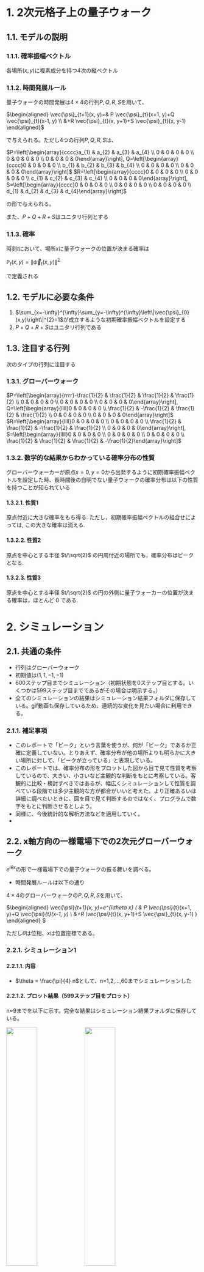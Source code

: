 # 1. 2次元格子上の量子ウォーク
## 1.1. モデルの説明
### 1.1.1. 確率振幅ベクトル

各場所$(x,y)$に複素成分を持つ4次の縦ベクトル

### 1.1.2. 時間発展ルール
量子ウォークの時間発展は$4\times4$の行列$P,Q,R,S$を用いて、

$\begin{aligned} \vec{\psi}_{t+1}(x, y)=& P \vec{\psi}_{t}(x+1, y)+Q \vec{\psi}_{t}(x-1, y) \\ &+R \vec{\psi}_{t}(x, y+1)+S \vec{\psi}_{t}(x, y-1) \end{aligned}$

で与えられる。ただし4つの行列$P,Q,R,S$は、

$P=\left[\begin{array}{cccc}a_{1} & a_{2} & a_{3} & a_{4} \\ 0 & 0 & 0 & 0 \\ 0 & 0 & 0 & 0 \\ 0 & 0 & 0 & 0\end{array}\right],
Q=\left[\begin{array}{cccc}0 & 0 & 0 & 0 \\ b_{1} & b_{2} & b_{3} & b_{4} \\ 0 & 0 & 0 & 0 \\ 0 & 0 & 0 & 0\end{array}\right]$
$R=\left[\begin{array}{cccc}0 & 0 & 0 & 0 \\ 0 & 0 & 0 & 0 \\ c_{1} & c_{2} & c_{3} & c_{4} \\ 0 & 0 & 0 & 0\end{array}\right],
S=\left[\begin{array}{cccc}0 & 0 & 0 & 0 \\ 0 & 0 & 0 & 0 \\ 0 & 0 & 0 & 0 \\ d_{1} & d_{2} & d_{3} & d_{4}\end{array}\right]$

の形で与えられる。

また、$P+Q+R+S$はユニタリ行列とする

### 1.1.3. 確率

時刻$t$において、場所$x$に量子ウォークの位置が決まる確率は

$\mathbb{P}_{t}(x,y)=\left\|\vec{\psi}_{t}(x,y)\right\|^{2}$

で定義される

## 1.2. モデルに必要な条件
1. $\sum_{x=-\infty}^{\infty}\sum_{y=-\infty}^{\infty}\left\|\vec{\psi}_{0}(x,y)\right\|^{2}=1$が成立するような初期確率振幅ベクトルを設定する
2. $P+Q+R+S$はユニタリ行列である

## 1.3. 注目する行列
次のタイプの行列に注目する

### 1.3.1. グローバーウォーク

$P=\left[\begin{array}{rrrr}-\frac{1}{2} & \frac{1}{2} & \frac{1}{2} & \frac{1}{2} \\ 0 & 0 & 0 & 0 \\ 0 & 0 & 0 & 0 \\ 0 & 0 & 0 & 0\end{array}\right],
Q=\left[\begin{array}{llll}0 & 0 & 0 & 0 \\ \frac{1}{2} & -\frac{1}{2} & \frac{1}{2} & \frac{1}{2} \\ 0 & 0 & 0 & 0 \\ 0 & 0 & 0 & 0\end{array}\right]$
$R=\left[\begin{array}{llll}0 & 0 & 0 & 0 \\ 0 & 0 & 0 & 0 \\ \frac{1}{2} & \frac{1}{2} & -\frac{1}{2} & \frac{1}{2} \\ 0 & 0 & 0 & 0\end{array}\right],
S=\left[\begin{array}{llll}0 & 0 & 0 & 0 \\ 0 & 0 & 0 & 0 \\ 0 & 0 & 0 & 0 \\ \frac{1}{2} & \frac{1}{2} & \frac{1}{2} & -\frac{1}{2}\end{array}\right]$

### 1.3.2. 数学的な結果からわかっている確率分布の性質
グローバーウォーカーが原点$x=0,y=0$から出発するように初期確率振幅ベクトルを設定した時、長時間後の自明でない量子ウォークの確率分布は以下の性質を持つことが知られている

#### 1.3.2.1. 性質1
原点付近に大きな確率をもち得る.
ただし，初期確率振幅べクトルの組合せによっては, この大きな確率は消える.
#### 1.3.2.2. 性質2
原点を中心とする半径 $t/\sqrt{2}$ の円周付近の場所でも，確率分布はピークとなる.
#### 1.3.2.3. 性質3
原点を中心とする半径 $t/\sqrt{2}$ の円の外側に量子ウォーカーの位置が決まる確率は，ほとんど 0 である.

# 2. シミュレーション

## 2.1. 共通の条件

- 行列はグローバーウォーク
- 初期値は$(1,1,-1,-1)$
- 600ステップ目までシミュレーション（初期状態を0ステップ目とする。いくつかは599ステップ目までであるがその場合は明示する。）
- 全てのシミュレーションの結果はシミュレーション結果フォルダに保存している。gif動画も保存しているため、連続的な変化を見たい場合に利用できる。

### 2.1.1. 補足事項
- このレポートで「ピーク」という言葉を使うが、何が「ピーク」であるか正確に定義していない。とりあえず、確率分布が他の場所よりも明らかに大きい場所に対して、「ピークが立っている」と表現している。
- このレポートでは、確率分布の形をプロットした図から目で見て性質を考察しているので、大きい、小さいなど主観的な判断をもとに考察している。客観的に比較・検討すべきではあるが、幅広くシミュレーションして性質を調べている段階では多少主観的な方が都合がいいと考えた。より正確あるいは詳細に調べたいときに、図を目で見て判断するのではなく、プログラムで数字をもとに判断させるとしよう。
- 同様に、今後統計的な解析方法などを適用していく。
- 

## 2.2. x軸方向の一様電場下での2次元グローバーウォーク

$e^{i\theta x}$の形で一様電場下での量子ウォークの振る舞いを調べる。

- 時間発展ルールは以下の通り

$4\times4$のグローバーウォークの$P,Q,R,S$を用いて、

$\begin{aligned} \vec{\psi}_{t+1}(x, y)=e^{i\theta x} (  & P \vec{\psi}_{t}(x+1, y)+Q \vec{\psi}_{t}(x-1, y) \\
&+R \vec{\psi}_{t}(x, y+1)+S \vec{\psi}_{t}(x, y-1) ) \end{aligned}  $

ただし$\theta$は位相、$x$は位置座標である。

### 2.2.1. シミュレーション1
#### 2.2.1.1. 内容
- $\theta = \frac{\pi}{4} n$として、n=1,2,...,60までシミュレーションした
#### 2.2.1.2. プロット結果（599ステップ目をプロット）
n=9までを以下に示す。完全な結果はシミュレーション結果フォルダに保存している。

<img src="シミュレーション1の結果（plot_img_phase_exp_2010）/t=599/000.png" width=40%>
<img src="シミュレーション1の結果（plot_img_phase_exp_2010）/t=599/001.png" width=40% >
<img src="シミュレーション1の結果（plot_img_phase_exp_2010）/t=599/002.png" width=40% >
<img src="シミュレーション1の結果（plot_img_phase_exp_2010）/t=599/003.png" width=40% >
<img src="シミュレーション1の結果（plot_img_phase_exp_2010）/t=599/004.png" width=40% >
<img src="シミュレーション1の結果（plot_img_phase_exp_2010）/t=599/005.png" width=40% >
<img src="シミュレーション1の結果（plot_img_phase_exp_2010）/t=599/006.png" width=40% >
<img src="シミュレーション1の結果（plot_img_phase_exp_2010）/t=599/007.png" width=40% >
<img src="シミュレーション1の結果（plot_img_phase_exp_2010）/t=599/008.png" width=40% >

#### 2.2.1.3. 考察
- $\theta$ と $\theta + 2\pi$ は確立分布が完全に一致
- $\theta$ と$-\theta$は確立分布が完全に一致
- 全ての位相でx軸方向へ局在が起こるわけではない。

よって、x軸方向の一様電場下での2次元グローバーウォークについては、以降のシミュレーションでは$\theta=0$〜$\pi$までをシミュレーションすることにする。


### 2.2.2. シミュレーション2
#### 2.2.2.1. 内容
　さらに$\theta$を細かく刻んでシミュレーションすることで、量子ウォークの確率分布と$\theta$との関連性について調べる。
- $\theta = \frac{\pi}{60} n$として、$n=1,2,...,60$までシミュレーションした

#### 2.2.2.2. プロット結果（599ステップ目をプロット）
数が多いため、シミュレーション結果フォルダに保存

#### 2.2.2.3. 考察
- $\theta$が$\frac{3\pi}{10}$より大きくなると、中央にピークが1本立っている場合がほとんどである。
- （主観的だが）$\theta$が$\frac{3\pi}{10}$以下では $\theta$が小さくなっていくに従って、中央のピークが小さくなり、両端にピークが立っていくと思う。特に$\frac{\pi}{6}$より小さい$\theta$では両端のピークが大きくなっていく様子が見えるように思える。

- 前述までの主観的主張の例外として（前後のプロットと比較して大きく確率分布の形が変化した）特徴的なプロットは
$\theta=\frac{\pi}{5},\frac{\pi}{4},\frac{\pi}{3},\frac{\pi}{2},\frac{3\pi}{5},\frac{3\pi}{4},\frac{5\pi}{6},\pi,$の時だと思う。

<img src="シミュレーション2の結果（plot_img_phase_exp_3010）/t=599/011.png" width=40% >
<img src="シミュレーション2の結果（plot_img_phase_exp_3010）/t=599/014.png" width=40% >
<img src="シミュレーション2の結果（plot_img_phase_exp_3010）/t=599/019.png" width=40% >
<img src="シミュレーション2の結果（plot_img_phase_exp_3010）/t=599/029.png" width=40% >
<img src="シミュレーション2の結果（plot_img_phase_exp_3010）/t=599/035.png" width=40% >
<img src="シミュレーション2の結果（plot_img_phase_exp_3010）/t=599/044.png" width=40% >
<img src="シミュレーション2の結果（plot_img_phase_exp_3010）/t=599/049.png" width=40% >

仮説として以下の内容を考えた。
(1) $\theta$が小さいと両端にピークが立つ。$\theta$が大きいと中央にピークが立つ。ただし、いくつか例外がある

(2) 特徴的な確率分布を示した時の$\theta$の中で、$\frac{\pi}{5},\frac{\pi}{4},\frac{\pi}{3},\frac{\pi}{2},\pi$については$\frac{\pi}{自然数}$となっている。$\frac{\pi}{自然数}$の時は特徴的な確率分布を示す。


### 2.2.3. シミュレーション3
#### 2.2.3.1. 内容
　シミュレーション2で見えた$\theta=\frac{\pi}{6}$付近の振る舞いについて、$\theta$が小さくなっていくに従って、中央のピークが小さくなり、両端にピークが立っていくのかどうかを確認したい。また、さらに小さくしていくと、逆に、両端のピークが小さくなり、中央のピークが大きなるのかどうか（振動しているかどうか）を確認したい。
　加えて、$\frac{\pi}{自然数}$の時は特徴的な確率分布を示すかどうかを検討する
- $\theta = \frac{\pi}{240} n$として、$n=1,2,...,40$までシミュレーションした。（TODO:結果に応じて、$n=240$までシミュレーションする。）


#### 2.2.3.2. プロット結果
シミュレーション中

#### 2.2.3.3. 考察



### 2.2.4. シミュレーション4
#### 2.2.4.1. 内容
$\theta=\frac{\pi}{自然数}$についてシミュレーションし、何かしらの共通性がないか検討する。
- $\theta = \frac{\pi}{n} $として、$n=1,2,...,80$までシミュレーションした（599ステップ目まで）
- また、$\theta = \frac{\pi}{10n} $として、$n=1,2,...,60$までシミュレーションした
- また、$\theta = \frac{\pi}{n} $として、$n=600の約数$としてシミュレーションした（599ステップ目まで）

#### 2.2.4.2. プロット結果
数が多いため、シミュレーション結果フォルダに保存。
（$\frac{pi}{61}$だけ、再プロットし忘れでおかしな図になっている点に注意。他は問題ない。）

#### 2.2.4.3. 考察
- ピークは中央に立つ場合もあれば、両端に立つ場合もあり、両端と中央に立つ場合もある。大きなピークの本数も1本、2本、3本、たくさん（同じくらいの大きさのピークが無数にある）と多彩である。
- 大きなピークの本数が中央に1本だけの場合は、比較的2次元量子ウォークの確率分布の形としてはよく見かけるが、このシミュレーションにおいては2本や3本の場合よりも少ない。プロット結果をもとに確認すると$\frac{\pi}{8},\frac{\pi}{9},\frac{\pi}{11},$の3つだけだと思う（$\frac{\pi}{26}$は中央に複数のピークが見えるため微妙なところだ。）この結果は、シミュレーション2の仮説「$\theta$が小さいと両端にピークが立つ。」を補強する結果だ。
- gif動画で$\theta = \frac{\pi}{10},\frac{\pi}{20},...,\frac{\pi}{600} $まで見てみると、確率分布がy軸方向へ膨らんだ後にしぼみ、そして膨らみ、そしてしぼみ、そして膨らみ続けていく様子が見える。可能性として、以下を考えた。
  ①このような現象がこれまでのシミュレーションにも見えていたが確率が小さく、プロットの性質上見えないだけだった。
  ②$\theta$を小さくしていくと、このように見える。普遍的な現象である。
  ③\theta$を小さくしていくと、このように見えるが、$\theta=\frac{\pi}{自然数}$の時にのみ見える現象である。
  ④ブロッホ振動と関係がある現象である。そして既に先行研究で示されている。

- $\theta$の値が十分に低い（大雑把な目安として$\theta=\frac{\pi}{100}$よりも小さい）場合、中央のピークのみが立つことはなかった。この結果は、シミュレーション2の仮説「$\theta$が小さいと両端にピークが立つ。」を補強する結果だ。
- $\theta$の値が十分に低い（大雑把な目安として$\theta=\frac{\pi}{100}$よりも小さい）場合、ピークの本数は本来は4本あるが、位置が重なり合成されることで2本に見えている場合がある。このことから、他の$\theta$でピークが2本の場合も本来は4本である可能性がある（4本である方が自然で2本の場合が特殊であるということ）

- $n=600の約数$としてシミュレーションしたが、今のところ、何か特筆すべきことを発見できていない。TODO:シミュレーション3と比較することで特筆すべき点が見つかるかもしれない。


## 2.3. x軸方向とy軸方向への一様電場下での2次元グローバーウォーク

$e^{i\theta x}e^{i\theta y}$の形で一様電場下での量子ウォークの振る舞いを調べる。

- 時間発展ルールは以下の通り

$4\times4$のグローバーウォークの$P,Q,R,S$を用いて、

$\begin{aligned} \vec{\psi}_{t+1}(x, y)=e^{i\theta x}e^{i\theta y} (  & P \vec{\psi}_{t}(x+1, y)+Q \vec{\psi}_{t}(x-1, y) \\
&+R \vec{\psi}_{t}(x, y+1)+S \vec{\psi}_{t}(x, y-1) ) \end{aligned}  $

ただし$\theta$は位相、$x,y$はそれぞれx軸の位置座標、y軸の位置座標である。


### 2.3.1. シミュレーション5

#### 2.3.1.1. 内容
シミュレーション2において、x軸方向とy軸方向両方に電場をかけた内容と同じ。
- $\theta = \frac{\pi}{60} n$として、$n=1,2,...,60$までシミュレーションした

#### 2.3.1.2. プロット結果
多くの場合、中央にピークが立っている。中央にピークが立っている以外のプロット結果を以下に示す。

TODO:編集中

#### 2.3.1.3. 考察
TODO:編集中



# 3. シミュレーションの実行状況

## 3.1. シミュレーション中
- シミュレーション3（$i=1$〜$40$）

## 3.2. シミュレーション予定で、計算リソースの割り当て待ちリスト
- シミュレーション3（$i=41$〜場合によっては$240$）


# 4. 新規実験案
- 異なる位相の確率分布を重ね合わせると、他の位相の確率分布の形と一致するだろうか？（異なる位相の確率分布の重ね合わせに対する考察）
- （一様であってもなくても）電場を与えてある時間ステップで電場をなくす（$e^{i\theta r}$の項を1にする）と、量子ウォークはどう発展してくだろうか？電場のない状態のグローバーウォークの形へ収束していくか、それとも何かしらの変化が残り続けるか？
- 電場のないグローバーウォークの形を傾けてz軸方向に写る影の形と電場を与えた上でのグローバーウォークの形と一致するだろうか？（一致する場合はどういう時だろうか？）
- シミュレーション4でy軸方向への膨らみが見られたが、その膨らみの度合いについて、定量的に評価し、位相との関係性を明らかにできるだろうか？また、この膨らみはゴムのように伸び縮みするだろうか？
- 一様電場ではなく、渦巻き上になるように場所によって異なる電場を与えた場合、どのように量子ウォークは発展するだろうか？
- 広がっていく量子ウォーカーに対して、壁のようなものを配置した場合、量子ウォークの発展にどのような影響があるだろうか？回折するだろうか？
- 壁の形によっては、電子回折のように、干渉によって様々なパターンが確率分布として現れるだろうか？あるいはX線回折のように結晶に対する回折の性質（ラウエ条件やブラッグ条件など）が見られるだろうか？
- 今までx方向の実験を行ってきたが、xとy方向どちらも電場をかけると、それはx方向での結果とy方向での結果の重ね合わせの結果になるだろうか？それとも（論文で指摘されていたようにx方向とy方向へ格子状に配置された位置座標では斜めへ進めないため）異なる結果になるだろうか？その場合2次元格子を軸に対して45度回転させてシミュレーションすると斜めへ進めるから上手くいくだろうか？
- x方向とy方向の電場を1：1ではなく例えば、2：1のように差をつけるとそれはx方向での結果とy方向での結果の重ね合わせの割合を電場の割合にした結果と一致するだろうか？それとも異なる結果になるだろうか？


# 5. シミュレーションプログラム改善したいことリスト
- [ ] シミュレーション速度：numpyでforを使わずに配列を操作できるメソッドがある。それを使えばシミュレーションのプログラムに含まれている2重forループのコストをいくらか減らせられるだろう。
- [ ] デバッグ：シミュレーションプログラムが正しい結果を出しているか、直近のプログラム修正で変なバグが入っていないかを自動的に検証するプログラムが欲しい。
- [ ] シミュレーション条件：expファイルに書いているが、もっといい書き方に直したい。
- [ ] gifでplotするときに速度を変数として外部に出してくれていると、遅くしたい時に便利かなと思った。

